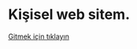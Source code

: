 # Kişisel web sitem.

<a href="https://kmustafa0.github.io" target="_blank">Gitmek için tıklayın</a>
